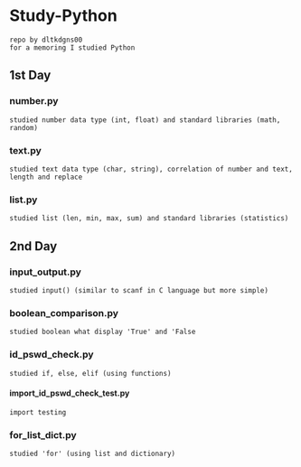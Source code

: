 # Study-Python
    repo by dltkdgns00
    for a memoring I studied Python

## 1st Day
### number.py
    studied number data type (int, float) and standard libraries (math, random)
### text.py
    studied text data type (char, string), correlation of number and text, length and replace
### list.py
    studied list (len, min, max, sum) and standard libraries (statistics)

## 2nd Day
### input_output.py
    studied input() (similar to scanf in C language but more simple)
### boolean_comparison.py
    studied boolean what display 'True' and 'False
### id_pswd_check.py
    studied if, else, elif (using functions)
#### import_id_pswd_check_test.py
    import testing
### for_list_dict.py
    studied 'for' (using list and dictionary)
